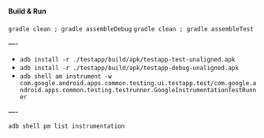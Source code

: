 #### Build & Run

`gradle clean ; gradle assembleDebug`
`gradle clean ; gradle assembleTest`

—-

- `adb install -r ./testapp/build/apk/testapp-test-unaligned.apk`
- `adb install -r ./testapp/build/apk/testapp-debug-unaligned.apk`
- `adb shell am instrument -w com.google.android.apps.common.testing.ui.testapp.test/com.google.android.apps.common.testing.testrunner.GoogleInstrumentationTestRunner`

—-

`adb shell pm list instrumentation`

